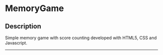 # MemoryGame

## Description
Simple memory game with score counting developed with HTML5, CSS and Javascript.
<hr/>
